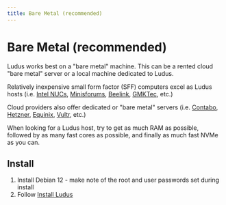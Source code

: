 ```yaml
---
title: Bare Metal (recommended)
---
```


# Bare Metal (recommended)

Ludus works best on a "bare metal" machine. This can be a rented cloud "bare metal" server or a local machine dedicated to Ludus.

Relatively inexpensive small form factor (SFF) computers excel as Ludus hosts (i.e. [Intel NUCs](https://www.intel.com/content/www/us/en/products/details/nuc.html), [Minisforums](https://store.minisforum.com/), [Beelink](https://www.bee-link.com/), [GMKTec](https://www.gmktec.com/), etc.)

Cloud providers also offer dedicated or "bare metal" servers (i.e. [Contabo](https://contabo.com/en/dedicated-servers/), [Hetzner](https://www.hetzner.com/dedicated-rootserver?country=us&ram_from=32), [Equinix](https://deploy.equinix.com/product/bare-metal/), [Vultr](https://www.vultr.com/products/bare-metal/), etc.)

When looking for a Ludus host, try to get as much RAM as possible, followed by as many fast cores as possible, and finally as much fast NVMe as you can.

## Install

1. Install Debian 12 - make note of the root and user passwords set during install
2. Follow [Install Ludus](../quick-start/install-ludus)
